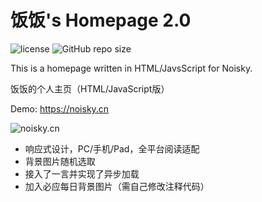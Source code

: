 
# 饭饭's Homepage 2.0

![license]
![GitHub repo size]

This is a homepage written in HTML/JavsScript for Noisky.

饭饭的个人主页（HTML/JavaScript版）

Demo: https://noisky.cn

<img src="https://cdn.jsdelivr.net/gh/noisky/Homepage@master/Noisky_files/img/effect_picture.png" alt="noisky.cn" title="个人主页效果图"/>

- 响应式设计，PC/手机/Pad，全平台阅读适配
- 背景图片随机选取
- 接入了一言并实现了异步加载
- 加入必应每日背景图片（需自己修改注释代码）


[license]:https://img.shields.io/github/license/noisky/Homepage?color=blue&style=flat-square
[GitHub repo size]:https://img.shields.io/github/repo-size/noisky/Homepage?logo=git&style=flat-square